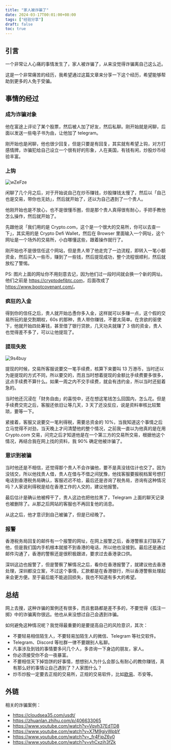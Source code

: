 ```yaml
---
title: "家人被诈骗了"
date: 2024-03-17T00:01:00+08:00
tags: ["经验分享"]
draft: false
toc: true
---
```


## 引言

一个非常让人心痛的事情发生了，家人被诈骗了，从来没觉得诈骗离自己这么近。

这是一个非常痛苦的经历，我希望通过这篇文章来分享一下这个经历，希望能够帮助到更多的人免于受骗。

## 事情的经过

### 成为诈骗对象

他在富途上评论了某个股票，然后被人加了好友，然后私聊。刚开始就是闲聊，后面以发送一些电子书为由，让他加了 telegram。

刚开始也是闲聊，他也很少回复，但是只要是有回复，其实就有希望上钩，对方打感情牌，诈骗犯给自己设立一个很有好的形象，人在美国，有钱有闲，炒股炒币经验丰富。

<!--more-->

### 上钩

![wZeFze](https://img.forecho.com/wZeFze.JPG)

闲聊了几个月之后，对于开始说自己在炒币赚钱，炒股赚钱太慢了，然后以「自己也是交易，带你也无妨」，然后就开始了，还以为自己遇到了一个贵人。

他刚开始也是不放心，也不是很懂币圈，但是那个贵人真得很有耐心，手把手教他怎么操作，然后就开始了。

先跟他说「我们用的是 Crypto.com，这个是一个很大的交易所，你可以去查一下」，其实用的是 Crypto Defi Wallet，然后在 Browser 里面输入一个网址，这个网址是一个场外的交易所，小白哪懂这些，跟着操作就行了。

刚开始也不是很信任这个网站，但是贵人带了他走完了一边流程，即转入一笔小额资金，然后买入一些币，赚到了一些钱，然后提现成功，整个流程很顺利，然后就放松了警惕。

PS: 图片上面的网址你不用刻意去记，因为他们过一段时间就会换一个新的网址。他们之前是 <https://cryptodefibtc.com>，后面改成了 <https://www.bootcovenant.com/>。

### 疯狂的入金

得到你的信任之后，贵人就开始怂恿你多入金，这样就可以多赚一点，这个假的交易所玩的是交割期权，60s 的那种，贵人带你赚钱，不要太简单。在贪欲的驱使下，他就开始四处筹钱，甚至借了银行贷款，几天功夫就赚了 3 倍的资金，贵人也觉得差不多了，可以让他提现了。

### 提现失败

![9s4buy](https://img.forecho.com/9s4buy.png)

提现的时候，交易所客服说要交一笔手续费，核算下来要叫 13 万港币，当时还以为是提现的方式不同，所以要交的，而且当时想着提现的金额比手续费要多很多，这点手续费不算什么。如果一周之内不交手续费，就会有违约金，所以当时还挺着急的。

当时他还沉浸在「财务自由」的喜悦中，还在想这笔钱怎么回国内，怎么花。但是手续费交完之后，客服还依旧让等几天，3 天了还没反应，说是资料审核比较繁琐，要等一下。

紧接着，客服又说要交一笔利得税，需要总资金的 10%，当我知道这个事情之后立马觉得不对劲，当天晚上才问清楚他的整个情况，之前我一直以为他真的是在用 Crypto.com 交易，问完之后才知道他是在一个第三方的交易所交易，根据他这个情况，再结合我在网上找的资料，我 90% 确定他被诈骗了。

### 意识到被骗

当时他还是不相信，还觉得那个贵人不会诈骗他，要不是真没钱估计也交了。因为没钱交，所以他找贵人借，贵人在借与不借之间犹豫，他找客服要报税档案号想打电话到香港税务局确认，客服迟迟不给，最后还是咨询了税务局，咨询有这种情况吗？人家说利得税是给在香港工作的人交的，建议他报警。

最后估计是确认他被榨干了，贵人这边也把他拉黑了，Telegram 上面的聊天记录也被删除了。从那之后网站的客服也不再回复他的消息。

从这之后，他才意识到自己被骗了，但是已经晚了。

### 报警

香港税务局回复的邮件有一个报警的网址，在网上报警之后，香港警察主打联系了他，但是我们国内手机根本就接不到香港的电话，所以他也没接到。最后还是通过邮件沟通了，香港的警察还是很积极跟进，要求过去香港录口供。

深圳这边也报警了，但是警察了解情况之后，看你在香港报警了，就建议他去香港处理，深圳都没立案，不过这个事情，汇款都是在香港银行，所以香港警察处理起来会更方便。至于最后能不能追回损失，我也不知道有多大的希望。

## 总结

网上去搜，这种诈骗的案例还有很多，而且套路都是差不多的，不要觉得《孤注一掷》中的诈骗离你很远。他也从来没想过自己会遇到诈骗。

如何避免这种情况呢？我觉得最重要的是要提高自己的风险意识，其次：

- 不要轻易相信陌生人，不要轻易加陌生人的微信、Telegram 等社交软件。
- Telegram、Discord 等社群一律不要跟别人私聊。
- 凡事涉及到钱的事情要多问几个人，多咨询一下身边的朋友，家人。
- 你必须接受你不会一夜暴富。
- 不要相信天下掉馅饼的好事情，想想别人为什么会那么有耐心的教你赚钱，真有那么好的事情让自己遇到了？人家图什么？
- 炒币炒股一定要去正规的交易所，正规的交易软件，比如[欧易](https://link.3li3.com/okxx)、币安等。


## 外链

相关的诈骗案例：

- <https://cloudsea35.com/usdt/>
- <https://zhuanlan.zhihu.com/p/406633065>
- <https://www.youtube.com/watch?v=Vqyh37EdTD8>
- <https://www.youtube.com/watch?v=X7M9givWpbY>
- <https://www.youtube.com/watch?v=_fr4FipZ6y0>
- <https://www.youtube.com/watch?v=vhCxzih3fZk>

